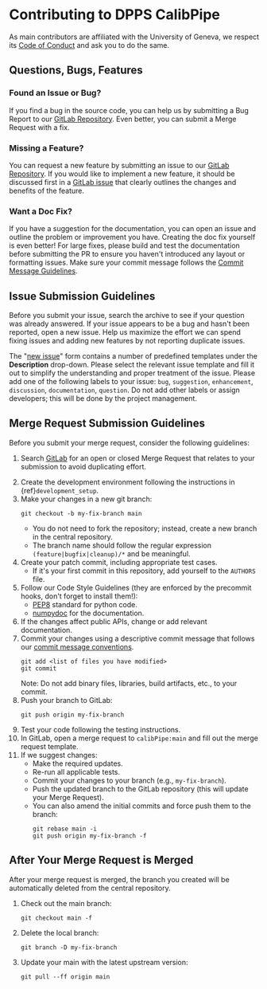 # Contributing to DPPS CalibPipe

As main contributors are affiliated with the University of Geneva, we respect its [Code of Conduct][coc] and ask you to do the same.

## Questions, Bugs, Features

### Found an Issue or Bug?

If you find a bug in the source code, you can help us by submitting a Bug Report to our [GitLab Repository][gitlab-issues]. Even better, you can submit a Merge Request with a fix.

### Missing a Feature?

You can request a new feature by submitting an issue to our [GitLab Repository][gitlab-issues]. If you would like to implement a new feature, it should be discussed first in a [GitLab issue][gitlab-issues] that clearly outlines the changes and benefits of the feature.

### Want a Doc Fix?

If you have a suggestion for the documentation, you can open an issue and outline the problem or improvement you have. Creating the doc fix yourself is even better! For large fixes, please build and test the documentation before submitting the PR to ensure you haven't introduced any layout or formatting issues. Make sure your commit message follows the [Commit Message Guidelines][developers-commits].

## Issue Submission Guidelines

Before you submit your issue, search the archive to see if your question was already answered. If your issue appears to be a bug and hasn't been reported, open a new issue. Help us maximize the effort we can spend fixing issues and adding new features by not reporting duplicate issues.

The "[new issue][gitlab-new-issue]" form contains a number of predefined templates under the **Description** drop-down. Please select the relevant issue template and fill it out to simplify the understanding and proper treatment of the issue. Please add one of the following labels to your issue: `bug`, `suggestion`, `enhancement`, `discussion`, `documentation`, `question`. Do not add other labels or assign developers; this will be done by the project management.

## Merge Request Submission Guidelines

Before you submit your merge request, consider the following guidelines:

1. Search [GitLab][gitlab-merge-requests] for an open or closed Merge Request that relates to your submission to avoid duplicating effort.
<!-- 2. Create the [development environment](../getting_started/index.rst#development_setup). -->
2. Create the development environment following the instructions in {ref}`development_setup`.
3. Make your changes in a new git branch:
    ```shell
    git checkout -b my-fix-branch main
    ```
    - You do not need to fork the repository; instead, create a new branch in the central repository.
    - The branch name should follow the regular expression `(feature|bugfix|cleanup)/*` and be meaningful.
4. Create your patch commit, including appropriate test cases.
    - If it's your first commit in this repository, add yourself to the `AUTHORS` file.
5. Follow our Code Style Guidelines (they are enforced by the precommit hooks, don't forget to install them!):
    - [PEP8][pep8] standard for python code.
    - [numpydoc][numpydoc] for the documentation.
6. If the changes affect public APIs, change or add relevant documentation.
7. Commit your changes using a descriptive commit message that follows our [commit message conventions][developers-commits].
    ```shell
    git add <list of files you have modified>
    git commit
    ```
    Note: Do not add binary files, libraries, build artifacts, etc., to your commit.
8. Push your branch to GitLab:
    ```shell
    git push origin my-fix-branch
    ```
9. Test your code following the testing instructions.
10. In GitLab, open a merge request to `calibPipe:main` and fill out the merge request template.
11. If we suggest changes:
    - Make the required updates.
    - Re-run all applicable tests.
    - Commit your changes to your branch (e.g., `my-fix-branch`).
    - Push the updated branch to the GitLab repository (this will update your Merge Request).
    - You can also amend the initial commits and force push them to the branch:
        ```shell
        git rebase main -i
        git push origin my-fix-branch -f
        ```

## After Your Merge Request is Merged

After your merge request is merged, the branch you created will be automatically deleted from the central repository.

1. Check out the main branch:
    ```shell
    git checkout main -f
    ```
2. Delete the local branch:
    ```shell
    git branch -D my-fix-branch
    ```
3. Update your main with the latest upstream version:
    ```shell
    git pull --ff origin main
    ```

[coc]: https://www.unige.ch/ethique/charter/
[gitlab]: https://gitlab.cta-observatory.org/cta-computing/dpps/calibrationpipeline/calibpipe
[gitlab-issues]: https://gitlab.cta-observatory.org/cta-computing/dpps/calibrationpipeline/calibpipe/-/issues
[gitlab-merge-requests]: https://gitlab.cta-observatory.org/cta-computing/dpps/calibrationpipeline/calibpipe/-/merge_requests
[developers-commits]: https://chris.beams.io/posts/git-commit/
[gitlab-new-issue]: https://gitlab.cta-observatory.org/cta-computing/dpps/calibrationpipeline/calibpipe/-/issues/new
[pep8]: https://www.python.org/dev/peps/pep-0008/
[numpydoc]: https://numpydoc.readthedocs.io/en/latest/
